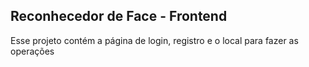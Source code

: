 ## Reconhecedor de Face - Frontend

Esse projeto contém a página de login, registro e o local para fazer as operações

